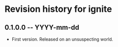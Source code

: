 # Revision history for ignite

## 0.1.0.0 -- YYYY-mm-dd

* First version. Released on an unsuspecting world.

